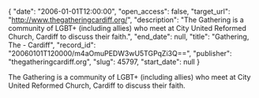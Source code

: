 {
  "date": "2006-01-01T12:00:00", 
  "open_access": false, 
  "target_url": "http://www.thegatheringcardiff.org/", 
  "description": "The Gathering is a community of LGBT+ (including allies) who meet at City United Reformed Church, Cardiff to discuss their faith.", 
  "end_date": null, 
  "title": "Gathering, The - Cardiff", 
  "record_id": "20060101T120000/m4aOmuPEDW3wU5TGPqZi3Q==", 
  "publisher": "thegatheringcardiff.org", 
  "slug": 45797, 
  "start_date": null
}

The Gathering is a community of LGBT+ (including allies) who meet at City United Reformed Church, Cardiff to discuss their faith.